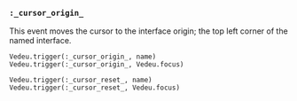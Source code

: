 ### `:_cursor_origin_`

This event moves the cursor to the interface origin; the top left
corner of the named interface.

    Vedeu.trigger(:_cursor_origin_, name)
    Vedeu.trigger(:_cursor_origin_, Vedeu.focus)

    Vedeu.trigger(:_cursor_reset_, name)
    Vedeu.trigger(:_cursor_reset_, Vedeu.focus)
